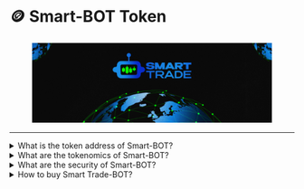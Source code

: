# 🪙 Smart-BOT Token

<figure><img src="../.gitbook/assets/covergitbook (1).png" alt=""><figcaption></figcaption></figure>

***

<details>

<summary>What is the token address of Smart-BOT?</summary>

The Smart-BOT token is deployed on the Binance Smart Chain network at:&#x20;

</details>

<details>

<summary>What are the tokenomics of Smart-BOT?</summary>

28,26% - Presale \
10,73% - Liquidity\
15,00% - Development NFT\`s Smart-BOT\
13,00% - Platform Staking and Swap \
10,00% - Platform Copy Trade\
08,00% - Ecosystem Development \
08,00% - Cex Listing 1 \
04,00% - Marketing \
03,00% - Team and Partnerships\
&#x20;

</details>

<details>

<summary>What are the security of Smart-BOT?</summary>

In the realm of financial innovation, ensuring the security of your investment is paramount. That's why we've integrated three essential pillars to fortify your confidence in Smart Trade-BOT: KYC (Know Your Customer)and  Audit.

#### KYC - Pinksale&#x20;

KYC is not just a regulatory requirement; it's a shield against potential risks. By verifying the identities of our users, we create a trustworthy environment that safeguards against fraudulent activities. This process not only protects you but also contributes to a community built on transparency and integrity.

#### Audit - Coinsult  <a href="#https-coinsult.net-projects-smart-bot" id="https-coinsult.net-projects-smart-bot"></a>

Transparency is the cornerstone of Smart Trade-BOT. Regular external audits by reputable firms validate the reliability of our platform's functionality, security measures, and smart contracts. These audits provide an unbiased assessment, assuring you that our operations align with the highest standards and best practices.

[https://coinsult.net/projects/smart-bot/](https://coinsult.net/projects/smart-bot/)



</details>

<details>

<summary>How to buy Smart Trade-BOT?</summary>

[-> Click Here <-](https://www.pinksale.finance/?chain=BSC)

</details>
